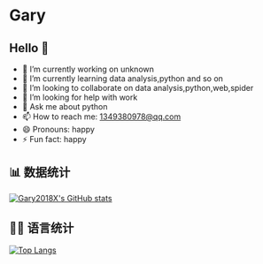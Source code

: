 # Gary

## Hello 👋

<!--
**Gary2018X/Gary2018X** is a ✨ _special_ ✨ repository because its `README.md` (this file) appears on your GitHub profile.

Here are some ideas to get you started:

- 🔭 I’m currently working on ...
- 🌱 I’m currently learning ...
- 👯 I’m looking to collaborate on ...
- 🤔 I’m looking for help with ...
- 💬 Ask me about ...
- 📫 How to reach me: ...
- 😄 Pronouns: ...
- ⚡ Fun fact: ...
-->
- 🔭 I’m currently working on unknown
- 🌱 I’m currently learning data analysis,python and so on
- 👯 I’m looking to collaborate on data analysis,python,web,spider
- 🤔 I’m looking for help with work
- 💬 Ask me about python
- 📫 How to reach me: 1349380978@qq.com
- 😄 Pronouns: happy
- ⚡ Fun fact: happy

## 📊 数据统计
[![Gary2018X's GitHub stats](https://github-readme-stats-nagisaco.vercel.app/api?username=Gary2018X&show_icons=true&include_all_commits=true&count_private=true&theme=tokyonight&locale=en)](https://github.com/Gary2018X)

## 👨‍💻 语言统计
[![Top Langs](https://github-readme-stats.vercel.app/api/top-langs/?username=Gary2018X&show_icons=true&include_all_commits=true&count_private=true&theme=tokyonight&locale=en&layout=compact&hide=Makefile,QML,QMAKE&langs_count=8)](https://github.com/Gary2018X)
